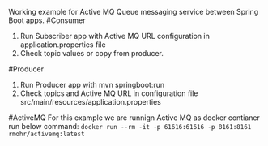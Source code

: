 Working example for Active MQ Queue messaging service between Spring Boot apps.
#Consumer
1. Run Subscriber app with Active MQ URL configuration in application.properties file
2. Check topic values or copy from producer.

#Producer
1. Run Producer app with mvn springboot:run
2. Check topics and Active MQ URL in configuration file src/main/resources/application.properties

#ActiveMQ
For this example we are runnign Active MQ as docker contianer
run below command:
```docker run --rm -it -p 61616:61616 -p 8161:8161 rmohr/activemq:latest```

